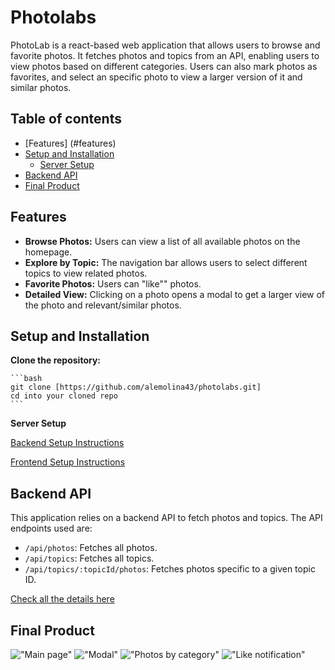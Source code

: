 # Photolabs

PhotoLab is a react-based web application that allows users to browse and favorite photos. It fetches photos and topics from an API, enabling users to view photos based on different categories. Users can also mark photos as favorites, and select an specific photo to view a larger version of it and similar photos.

## Table of contents

- [Features] (#features)
- [Setup and Installation](#setup-and-installation)
  - [Server Setup](#server-setup)
- [Backend API](#backend-api)
- [Final Product](#final-product)

## Features

- **Browse Photos:** Users can view a list of all available photos on the homepage.
- **Explore by Topic:** The navigation bar allows users to select different topics to view related photos.
- **Favorite Photos:** Users can "like"" photos.
- **Detailed View:** Clicking on a photo opens a modal to get a larger view of the photo and relevant/similar photos.

## Setup and Installation

**Clone the repository:**

    ```bash
    git clone [https://github.com/alemolina43/photolabs.git]
    cd into your cloned repo
    ```

**Server Setup**

[Backend Setup Instructions](/backend/)

[Frontend Setup Instructions](/frontend/)

## Backend API

This application relies on a backend API to fetch photos and topics. The API endpoints used are:

- `/api/photos`: Fetches all photos.
- `/api/topics`: Fetches all topics.
- `/api/topics/:topicId/photos`: Fetches photos specific to a given topic ID.

[Check all the details here](/backend/)

## Final Product

!["Main page"]()
!["Modal"]()
!["Photos by category"]()
!["Like notification"]()
